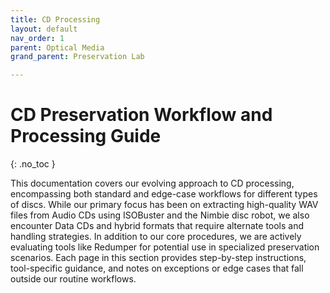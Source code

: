```yaml
---
title: CD Processing
layout: default
nav_order: 1
parent: Optical Media
grand_parent: Preservation Lab

---
```



# CD Preservation Workflow and Processing Guide
{: .no_toc }

This documentation covers our evolving approach to CD processing, encompassing both standard and edge-case workflows for different types of discs. While our primary focus has been on extracting high-quality WAV files from Audio CDs using ISOBuster and the Nimbie disc robot, we also encounter Data CDs and hybrid formats that require alternate tools and handling strategies. In addition to our core procedures, we are actively evaluating tools like Redumper for potential use in specialized preservation scenarios. Each page in this section provides step-by-step instructions, tool-specific guidance, and notes on exceptions or edge cases that fall outside our routine workflows.
